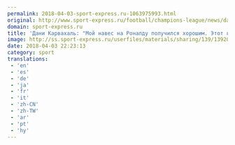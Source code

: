 ```yaml
---
permalink: 2018-04-03-sport-express.ru-1063975993.html
original: http://www.sport-express.ru/football/champions-league/news/dani-karvahal-moy-naves-na-ronaldu-poluchilsya-horoshim-etot-gol-voydet-v-istoriyu-1392044/
domain: sport-express.ru
title: 'Дани Карвахаль: "Мой навес на Роналду получился хорошим. Этот гол войдет в историю"'
image: http://ss.sport-express.ru/userfiles/materials/sharing/139/1392044.jpg
date: 2018-04-03 22:23:13
category: sport
translations: 
 - 'en'
 - 'es'
 - 'de'
 - 'ja'
 - 'fr'
 - 'it'
 - 'zh-CN'
 - 'zh-TW'
 - 'ar'
 - 'pt'
 - 'hy'
---
```


